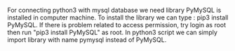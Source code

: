 For connecting python3 with mysql database we need library PyMySQL is installed in computer machine.
To install the library we can type : pip3 install PyMySQL.
If there is problem related to access permission, try login as root then run "pip3 install PyMySQL" as root.
In python3 script we can simply import library with name pymysql instead of PyMySQL.
